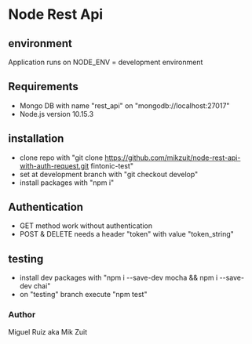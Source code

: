 # Node Rest Api

## environment
Application runs on NODE_ENV = development environment

## Requirements
- Mongo DB with name "rest_api" on "mongodb://localhost:27017"
- Node.js version 10.15.3

## installation
- clone repo with "git clone https://github.com/mikzuit/node-rest-api-with-auth-request.git fintonic-test"
- set at development branch with "git checkout develop"
- install packages with "npm i"

## Authentication
- GET method work without authentication
- POST & DELETE needs a header "token" with value "token_string"

## testing
- install dev packages with "npm i --save-dev mocha && npm i --save-dev chai"
- on "testing" branch execute "npm test"

### Author
Miguel Ruiz aka Mik Zuit
